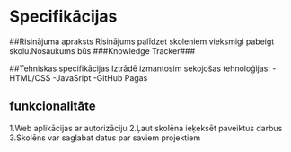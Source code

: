# Specifikācijas

##Risinājuma apraksts
Risinājums palīdzet skoleniem vieksmigi pabeigt skolu.Nosaukums būs
###Knowledge Tracker###

##Tehniskas specifikācijas
Iztrādē izmantosim sekojošas tehnoloģijas:
-HTML/CSS
-JavaSript
-GitHub Pagas

## funkcionalitāte
1.Web aplikācijas ar autorizāciju
2.Ļaut skolēna ieķeksēt paveiktus darbus
3.Skolēns var saglabat datus par saviem projektiem
